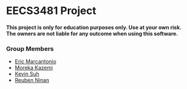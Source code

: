 # EECS3481 Project

#### This project is only for education purposes only. Use at your own risk. The owners are not liable for any outcome when using this software.

### Group Members
- [Eric Marcantonio](https://github.com/EricMarcantonio)
- [Moreka Kazemi](https://github.com/mowhamadrexa)
- [Kevin Suh]()
- [Reuben Ninan](https://github.com/ReubenMathew)

